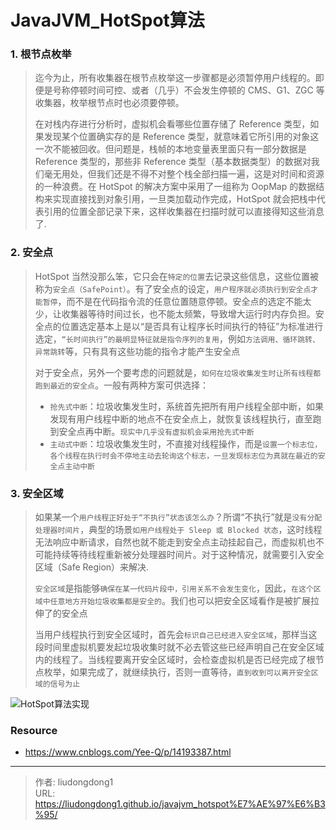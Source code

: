# JavaJVM_HotSpot算法


### 1. 根节点枚举

> 迄今为止，所有收集器在根节点枚举这一步骤都是必须暂停用户线程的。即便是号称停顿时间可控、或者（几乎）不会发生停顿的 CMS、G1、ZGC 等收集器，枚举根节点时也必须要停顿。
>
> 在对栈内存进行分析时，虚拟机会看哪些位置存储了 Reference 类型，如果发现某个位置确实存的是 Reference 类型，就意味着它所引用的对象这一次不能被回收。但问题是，栈帧的本地变量表里面只有一部分数据是 Reference 类型的，那些非 Reference 类型（基本数据类型）的数据对我们毫无用处，但我们还是不得不对整个栈全部扫描一遍，这是对时间和资源的一种浪费。在 HotSpot 的解决方案中采用了一组称为 OopMap 的数据结构来实现直接找到对象引用，一旦类加载动作完成，HotSpot 就会把栈中代表引用的位置全部记录下来，这样收集器在扫描时就可以直接得知这些消息了.

### 2. 安全点

> HotSpot 当然没那么笨，它只会在`特定的位置`去记录这些信息，这些位置被称为`安全点（SafePoint）`。有了安全点的设定，`用户程序就必须执行到安全点才能暂停`，而不是在代码指令流的任意位置随意停顿。安全点的选定不能太少，让收集器等待时间过长，也不能太频繁，导致增大运行时内存负担。安全点的位置选定基本上是以“是否具有让程序长时间执行的特征”为标准进行选定，`“长时间执行”的最明显特征就是指令序列的复用`，例如`方法调用、循环跳转、异常跳转`等，只有具有这些功能的指令才能产生安全点
>
> 对于安全点，另外一个要考虑的问题就是，`如何在垃圾收集发生时让所有线程都跑到最近的安全点`。一般有两种方案可供选择：
>
> - `抢先式中断`：垃圾收集发生时，系统首先把所有用户线程全部中断，如果发现有用户线程中断的地点不在安全点上，就恢复该线程执行，直至跑到安全点再中断。`现实中几乎没有虚拟机会采用抢先式中断`
> - `主动式中断`：垃圾收集发生时，不直接对线程操作，而是`设置一个标志位，各个线程在执行时会不停地主动去轮询这个标志，一旦发现标志位为真就在最近的安全点主动中断`

### 3. 安全区域

> 如果某一个`用户线程正好处于“不执行”状态该怎么办`？所谓“不执行”就是`没有分配处理器时间片`，典型的场景`如用户线程处于 Sleep 或 Blocked 状态`，这时线程无法响应中断请求，自然也就不能走到安全点主动挂起自己，而虚拟机也不可能持续等待线程重新被分处理器时间片。对于这种情况，就需要引入安全区域（Safe Region）来解决.
>
> `安全区域`是指能够`确保在某一代码片段中，引用关系不会发生变化`，因此，`在这个区域中任意地方开始垃圾收集都是安全的`。我们也可以把安全区域看作是被扩展拉伸了的安全点
>
> 当用户线程执行到安全区域时，首先会`标识自己已经进入安全区域`，那样当这段时间里虚拟机要发起垃圾收集时就不必去管这些已经声明自己在安全区域内的线程了。当线程要离开安全区域时，会检查虚拟机是否已经完成了根节点枚举，如果完成了，就继续执行，否则一直等待，`直到收到可以离开安全区域的信号为止`

![HotSpot算法实现](https://lddpicture.oss-cn-beijing.aliyuncs.com/picture/HotSpot%E7%AE%97%E6%B3%95%E5%AE%9E%E7%8E%B0.png)

### Resource

- https://www.cnblogs.com/Yee-Q/p/14193387.html

---

> 作者: liudongdong1  
> URL: https://liudongdong1.github.io/javajvm_hotspot%E7%AE%97%E6%B3%95/  

